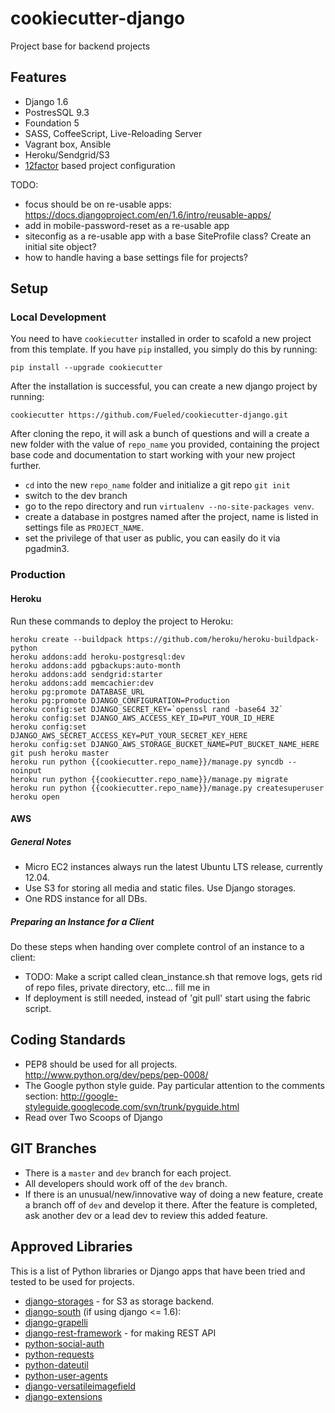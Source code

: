 cookiecutter-django
====================

Project base for backend projects

## Features

* Django 1.6
* PostresSQL 9.3
* Foundation 5
* SASS, CoffeeScript, Live-Reloading Server
* Vagrant box, Ansible
* Heroku/Sendgrid/S3
* [12factor][12factor] based project configuration

[mkdocs]: http://www.mkdocs.org/
[12factor]: http://12factor.net

TODO:

* focus should be on re-usable apps: https://docs.djangoproject.com/en/1.6/intro/reusable-apps/
* add in mobile-password-reset as a re-usable app
* siteconfig as a re-usable app with a base SiteProfile class? Create an initial site object?
* how to handle having a base settings file for projects?

## Setup

### Local Development

You need to have `cookiecutter` installed in order to scafold a new project from this template. If you have `pip` installed, you simply do this by running:

    pip install --upgrade cookiecutter

After the installation is successful, you can create a new django project by running:

    cookiecutter https://github.com/Fueled/cookiecutter-django.git

After cloning the repo, it will ask a bunch of questions and will a create a new folder with the value of `repo_name` you provided, containing the project base code and documentation to start working with your new project further.


* `cd` into the new `repo_name` folder and initialize a git repo `git init`
* switch to the dev branch
* go to the repo directory and run `virtualenv --no-site-packages venv`.
* create a database in postgres named after the project, name is listed in settings file as `PROJECT_NAME`.
* set the privilege of that user as public, you can easily do it via pgadmin3.


### Production

#### Heroku
 
Run these commands to deploy the project to Heroku:

```
heroku create --buildpack https://github.com/heroku/heroku-buildpack-python
heroku addons:add heroku-postgresql:dev
heroku addons:add pgbackups:auto-month
heroku addons:add sendgrid:starter
heroku addons:add memcachier:dev
heroku pg:promote DATABASE_URL
heroku pg:promote DJANGO_CONFIGURATION=Production
heroku config:set DJANGO_SECRET_KEY=`openssl rand -base64 32`
heroku config:set DJANGO_AWS_ACCESS_KEY_ID=PUT_YOUR_ID_HERE
heroku config:set DJANGO_AWS_SECRET_ACCESS_KEY=PUT_YOUR_SECRET_KEY_HERE
heroku config:set DJANGO_AWS_STORAGE_BUCKET_NAME=PUT_BUCKET_NAME_HERE
git push heroku master
heroku run python {{cookiecutter.repo_name}}/manage.py syncdb --noinput
heroku run python {{cookiecutter.repo_name}}/manage.py migrate
heroku run python {{cookiecutter.repo_name}}/manage.py createsuperuser
heroku open
```

#### AWS

##### General Notes

* Micro EC2 instances always run the latest Ubuntu LTS release, currently 12.04.
* Use S3 for storing all media and static files. Use Django storages.
* One RDS instance for all DBs.

##### Preparing an Instance for a Client

Do these steps when handing over complete control of an instance to a client:

* TODO: Make a script called clean_instance.sh that remove logs, gets rid of repo files, private directory, etc... fill me in
* If deployment is still needed, instead of 'git pull' start using the fabric script. 

## Coding Standards
* PEP8 should be used for all projects. http://www.python.org/dev/peps/pep-0008/
* The Google python style guide. Pay particular attention to the comments section: http://google-styleguide.googlecode.com/svn/trunk/pyguide.html
* Read over Two Scoops of Django


## GIT Branches
* There is a `master` and `dev` branch for each project.
* All developers should work off of the `dev` branch.
* If there is an unusual/new/innovative way of doing a new feature, create a branch off of `dev` and develop it there. After the feature is completed, ask another dev or a lead dev to review this added feature.


## Approved Libraries
This is a list of Python libraries or Django apps that have been tried and tested to be used for projects.

* [django-storages](http://django-storages.readthedocs.org/en/latest/) - for S3 as storage backend.
* [django-south](http://south.aeracode.org/)  (if using django <= 1.6): 
* [django-grapelli](https://github.com/sehmaschine/django-grappelli)
* [django-rest-framework](http://www.django-rest-framework.org/) - for making REST API 
* [python-social-auth](https://github.com/omab/python-social-auth)
* [python-requests](http://docs.python-requests.org/en/latest/)
* [python-dateutil](http://labix.org/python-dateutil)
* [python-user-agents](https://github.com/selwin/python-user-agents/)
* [django-versatileimagefield](https://github.com/WGBH/django-versatileimagefield)
* [django-extensions](http://django-extensions.readthedocs.org/)
